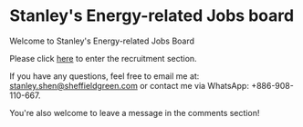 # Stanley's Energy-related Jobs board

Welcome to Stanley's Energy-related Jobs Board

Please click [here](https://github.com/StanleyShen88/Jobs/issues) to enter the recruitment section.

If you have any questions, feel free to email me at: stanley.shen@sheffieldgreen.com
or contact me via WhatsApp: +886-908-110-667.

You're also welcome to leave a message in the comments section!
